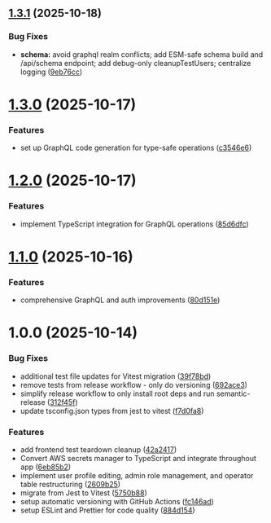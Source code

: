## [1.3.1](https://github.com/Moxie1776/wellpna/compare/v1.3.0...v1.3.1) (2025-10-18)


### Bug Fixes

* **schema:** avoid graphql realm conflicts; add ESM-safe schema build and /api/schema endpoint; add debug-only cleanupTestUsers; centralize logging ([9eb76cc](https://github.com/Moxie1776/wellpna/commit/9eb76ccc762fc36bf3e4842920b26501dd4d8076))

# [1.3.0](https://github.com/Moxie1776/wellpna/compare/v1.2.0...v1.3.0) (2025-10-17)


### Features

* set up GraphQL code generation for type-safe operations ([c3546e6](https://github.com/Moxie1776/wellpna/commit/c3546e6fd6324b7ae783e0f6baa538798d32b26d))

# [1.2.0](https://github.com/Moxie1776/wellpna/compare/v1.1.0...v1.2.0) (2025-10-17)


### Features

* implement TypeScript integration for GraphQL operations ([85d6dfc](https://github.com/Moxie1776/wellpna/commit/85d6dfcf52ebdd10c8d0db10f86d7297ec5cfd2d))

# [1.1.0](https://github.com/Moxie1776/wellpna/compare/v1.0.0...v1.1.0) (2025-10-16)


### Features

* comprehensive GraphQL and auth improvements ([80d151e](https://github.com/Moxie1776/wellpna/commit/80d151e4ce084df5aa16ebe71a9b5c6c997951bc))

# 1.0.0 (2025-10-14)


### Bug Fixes

* additional test file updates for Vitest migration ([39f78bd](https://github.com/Moxie1776/wellpna/commit/39f78bd5cc5a008c9b34c25b591336d57d91524c))
* remove tests from release workflow - only do versioning ([692ace3](https://github.com/Moxie1776/wellpna/commit/692ace3c977c21662794ff1624572f13b9894579))
* simplify release workflow to only install root deps and run semantic-release ([312f45f](https://github.com/Moxie1776/wellpna/commit/312f45fc284fa4e22afe00fcfb8c0197598829ea))
* update tsconfig.json types from jest to vitest ([f7d0fa8](https://github.com/Moxie1776/wellpna/commit/f7d0fa8eddd4ace62bf78c104622b6c6e9b0c6ed))


### Features

* add frontend test teardown cleanup ([42a2417](https://github.com/Moxie1776/wellpna/commit/42a2417c18bfd3be8686e0a1c8d74372e4439c38))
* Convert AWS secrets manager to TypeScript and integrate throughout app ([6eb85b2](https://github.com/Moxie1776/wellpna/commit/6eb85b26ef6da28d1340b3479eb058494be4b31b))
* implement user profile editing, admin role management, and operator table restructuring ([2609b25](https://github.com/Moxie1776/wellpna/commit/2609b25a36ce86561f5d81c588446f0427c378c0))
* migrate from Jest to Vitest ([5750b88](https://github.com/Moxie1776/wellpna/commit/5750b88298a78e2cb9baea44550a223669f9cbc5))
* setup automatic versioning with GitHub Actions ([fc146ad](https://github.com/Moxie1776/wellpna/commit/fc146ad7745839d89224f714e2c2bc9bbeec2160))
* setup ESLint and Prettier for code quality ([884d154](https://github.com/Moxie1776/wellpna/commit/884d154b590ed48b0cbfbabcab0d8f44f8004845))
